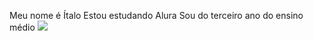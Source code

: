 Meu nome é Ítalo
Estou estudando Alura
Sou do terceiro ano do ensino médio 
![](https://media1.tenor.com/m/RcIanlAQNggAAAAC/happy-thursday.gif)

